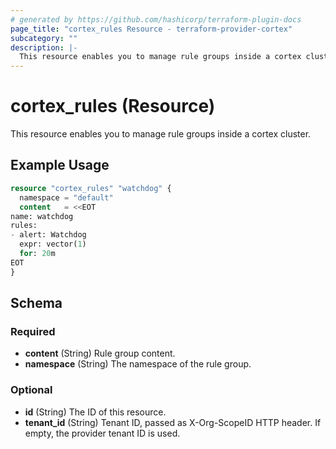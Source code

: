 ```yaml
---
# generated by https://github.com/hashicorp/terraform-plugin-docs
page_title: "cortex_rules Resource - terraform-provider-cortex"
subcategory: ""
description: |-
  This resource enables you to manage rule groups inside a cortex cluster.
---
```


# cortex_rules (Resource)

This resource enables you to manage rule groups inside a cortex cluster.

## Example Usage

```terraform
resource "cortex_rules" "watchdog" {
  namespace = "default"
  content   = <<EOT
name: watchdog
rules:
- alert: Watchdog
  expr: vector(1)
  for: 20m
EOT
}
```

<!-- schema generated by tfplugindocs -->
## Schema

### Required

- **content** (String) Rule group content.
- **namespace** (String) The namespace of the rule group.

### Optional

- **id** (String) The ID of this resource.
- **tenant_id** (String) Tenant ID, passed as X-Org-ScopeID HTTP header. If empty, the provider tenant ID is used.


